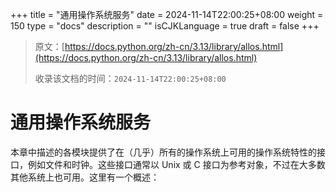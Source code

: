 +++
title = "通用操作系统服务"
date = 2024-11-14T22:00:25+08:00
weight = 150
type = "docs"
description = ""
isCJKLanguage = true
draft = false
+++

> 原文：[https://docs.python.org/zh-cn/3.13/library/allos.html](https://docs.python.org/zh-cn/3.13/library/allos.html)
>
> 收录该文档的时间：`2024-11-14T22:00:25+08:00`

# 通用操作系统服务

​	本章中描述的各模块提供了在（几乎）所有的操作系统上可用的操作系统特性的接口，例如文件和时钟。这些接口通常以 Unix 或 C 接口为参考对象，不过在大多数其他系统上也可用。这里有一个概述：
